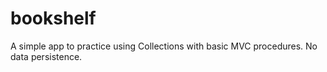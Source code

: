 # bookshelf
A simple app to practice using Collections with basic MVC procedures. No data persistence.
